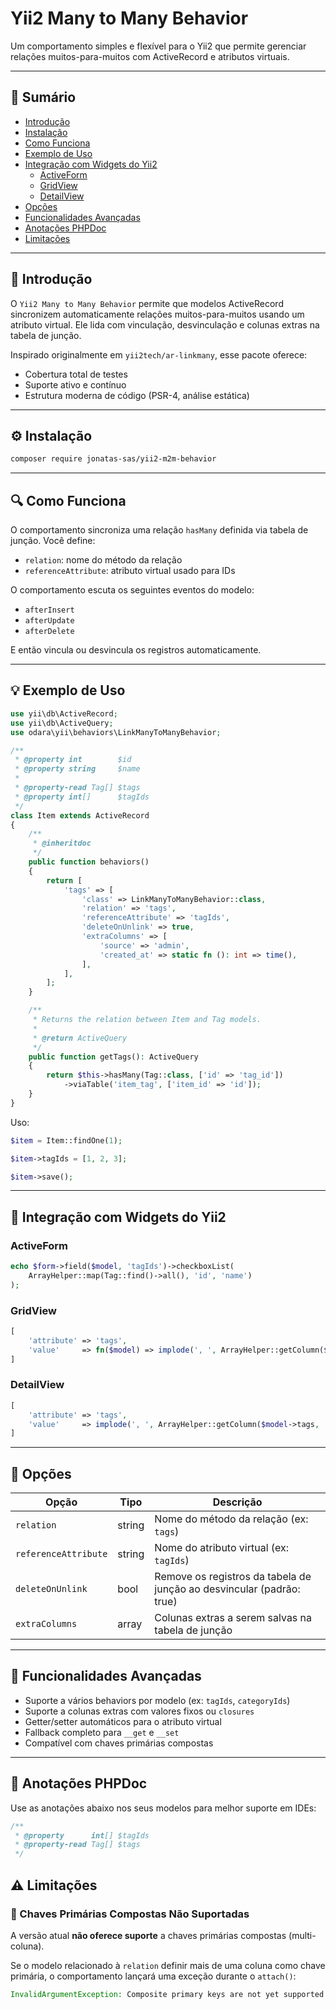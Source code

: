 # Yii2 Many to Many Behavior

Um comportamento simples e flexível para o Yii2 que permite gerenciar relações muitos-para-muitos com ActiveRecord e atributos virtuais.

---

## 📖 Sumário

- [Introdução](#introducao)
- [Instalação](#instalacao)
- [Como Funciona](#como-funciona)
- [Exemplo de Uso](#exemplo-de-uso)
- [Integração com Widgets do Yii2](#integracao-com-widgets-do-yii2)
  - [ActiveForm](#activeform)
  - [GridView](#gridview)
  - [DetailView](#detailview)
- [Opções](#opcoes)
- [Funcionalidades Avançadas](#funcionalidades-avancadas)
- [Anotações PHPDoc](#anotacoes-phpdoc)
- [Limitações](#limitacoes)

---

## 🧩 Introdução

O `Yii2 Many to Many Behavior` permite que modelos ActiveRecord sincronizem automaticamente relações muitos-para-muitos usando um atributo virtual. Ele lida com vinculação, desvinculação e colunas extras na tabela de junção.

Inspirado originalmente em `yii2tech/ar-linkmany`, esse pacote oferece:

- Cobertura total de testes
- Suporte ativo e contínuo
- Estrutura moderna de código (PSR-4, análise estática)

---

## ⚙️ Instalação

```bash
composer require jonatas-sas/yii2-m2m-behavior
```

---

## 🔍 Como Funciona

O comportamento sincroniza uma relação `hasMany` definida via tabela de junção. Você define:

- `relation`: nome do método da relação
- `referenceAttribute`: atributo virtual usado para IDs

O comportamento escuta os seguintes eventos do modelo:

- `afterInsert`
- `afterUpdate`
- `afterDelete`

E então vincula ou desvincula os registros automaticamente.

---

## 💡 Exemplo de Uso

```php
use yii\db\ActiveRecord;
use yii\db\ActiveQuery;
use odara\yii\behaviors\LinkManyToManyBehavior;

/**
 * @property int        $id
 * @property string     $name
 *
 * @property-read Tag[] $tags
 * @property int[]      $tagIds
 */
class Item extends ActiveRecord
{
    /**
     * @inheritdoc
     */
    public function behaviors()
    {
        return [
            'tags' => [
                'class' => LinkManyToManyBehavior::class,
                'relation' => 'tags',
                'referenceAttribute' => 'tagIds',
                'deleteOnUnlink' => true,
                'extraColumns' => [
                    'source' => 'admin',
                    'created_at' => static fn (): int => time(),
                ],
            ],
        ];
    }

    /**
     * Returns the relation between Item and Tag models.
     *
     * @return ActiveQuery
     */
    public function getTags(): ActiveQuery
    {
        return $this->hasMany(Tag::class, ['id' => 'tag_id'])
            ->viaTable('item_tag', ['item_id' => 'id']);
    }
}
```

Uso:

```php
$item = Item::findOne(1);

$item->tagIds = [1, 2, 3];

$item->save();
```

---

## 🧍 Integração com Widgets do Yii2

### ActiveForm

```php
echo $form->field($model, 'tagIds')->checkboxList(
    ArrayHelper::map(Tag::find()->all(), 'id', 'name')
);
```

### GridView

```php
[
    'attribute' => 'tags',
    'value'     => fn($model) => implode(', ', ArrayHelper::getColumn($model->tags, 'name')),
]
```

### DetailView

```php
[
    'attribute' => 'tags',
    'value'     => implode(', ', ArrayHelper::getColumn($model->tags, 'name')),
]
```

---

## 🔧 Opções

| Opção                | Tipo   | Descrição                                                             |
| -------------------- | ------ | --------------------------------------------------------------------- |
| `relation`           | string | Nome do método da relação (ex: `tags`)                                |
| `referenceAttribute` | string | Nome do atributo virtual (ex: `tagIds`)                               |
| `deleteOnUnlink`     | bool   | Remove os registros da tabela de junção ao desvincular (padrão: true) |
| `extraColumns`       | array  | Colunas extras a serem salvas na tabela de junção                     |

---

## 🚀 Funcionalidades Avançadas

- Suporte a vários behaviors por modelo (ex: `tagIds`, `categoryIds`)
- Suporte a colunas extras com valores fixos ou `closures`
- Getter/setter automáticos para o atributo virtual
- Fallback completo para `__get` e `__set`
- Compatível com chaves primárias compostas

---

## 📜 Anotações PHPDoc

Use as anotações abaixo nos seus modelos para melhor suporte em IDEs:

```php
/**
 * @property      int[] $tagIds
 * @property-read Tag[] $tags
 */
```

## ⚠️ Limitações

### 🚫 Chaves Primárias Compostas Não Suportadas

A versão atual **não oferece suporte** a chaves primárias compostas (multi-coluna).

Se o modelo relacionado à `relation` definir mais de uma coluna como chave primária, o comportamento lançará uma exceção durante o `attach()`:

```php
InvalidArgumentException: Composite primary keys are not yet supported by LinkManyToManyBehavior.
```
